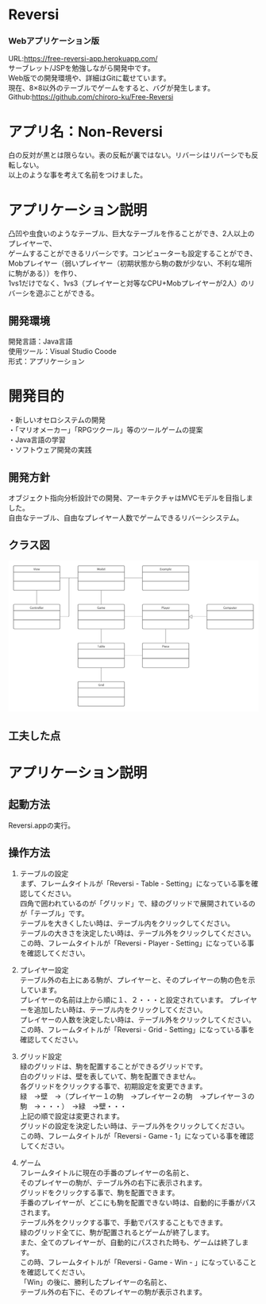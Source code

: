 # Reversi

### Webアプリケーション版
URL:https://free-reversi-app.herokuapp.com/  
サーブレット/JSPを勉強しながら開発中です。  
Web版での開発環境や、詳細はGitに載せています。  
現在、8×8以外のテーブルでゲームをすると、バグが発生します。
Github:https://github.com/chiroro-ku/Free-Reversi  

# アプリ名：Non-Reversi
白の反対が黒とは限らない。表の反転が裏ではない。リバーシはリバーシでも反転しない。  
以上のような事を考えて名前をつけました。

# アプリケーション説明
凸凹や虫食いのようなテーブル、巨大なテーブルを作ることができ、2人以上のプレイヤーで、  
ゲームすることができるリバーシです。コンピューターも設定することができ、  
Mobプレイヤー（弱いプレイヤー（初期状態から駒の数が少ない、不利な場所に駒がある））を作り、  
1vs1だけでなく、1vs3（プレイヤーと対等なCPU+Mobプレイヤーが2人）のリバーシを遊ぶことができる。

## 開発環境
開発言語：Java言語  
使用ツール：Visual Studio Coode  
形式：アプリケーション

# 開発目的
・新しいオセロシステムの開発  
・「マリオメーカー」「RPGツクール」等のツールゲームの提案    
・Java言語の学習  
・ソフトウェア開発の実践

## 開発方針
オブジェクト指向分析設計での開発、アーキテクチャはMVCモデルを目指しました。  
自由なテーブル、自由なプレイヤー人数でゲームできるリバーシシステム。

## クラス図
![クラス図](images/class.png)

## 工夫した点


# アプリケーション説明

## 起動方法
Reversi.appの実行。

## 操作方法
1. テーブルの設定  
まず、フレームタイトルが「Reversi - Table - Setting」になっている事を確認してください。  
四角で囲われているのが「グリッド」で、緑のグリッドで展開されているのが「テーブル」です。  
テーブルを大きくしたい時は、テーブル内をクリックしてください。  
テーブルの大きさを決定したい時は、テーブル外をクリックしてください。  
この時、フレームタイトルが「Reversi - Player - Setting」になっている事を確認してください。  

2. プレイヤー設定  
テーブル外の右上にある駒が、プレイヤーと、そのプレイヤーの駒の色を示しています。  
プレイヤーの名前は上から順に１、２・・・と設定されています。
プレイヤーを追加したい時は、テーブル内をクリックしてください。  
プレイヤーの人数を決定したい時は、テーブル外をクリックしてください。  
この時、フレームタイトルが「Reversi - Grid - Setting」になっている事を確認してください。  

3. グリッド設定  
緑のグリッドは、駒を配置することができるグリッドです。  
白のグリッドは、壁を表していて、駒を配置できません。  
各グリッドをクリックする事で、初期設定を変更できます。  
緑　→壁　→（プレイヤー１の駒　→プレイヤー２の駒　→プレイヤー３の駒　→・・・）　→緑　→壁・・・  
上記の順で設定は変更されます。  
グリッドの設定を決定したい時は、テーブル外をクリックしてください。  
この時、フレームタイトルが「Reversi - Game - 1」になっている事を確認してください。  

4. ゲーム  
フレームタイトルに現在の手番のプレイヤーの名前と、  
そのプレイヤーの駒が、テーブル外の右下に表示されます。  
グリッドをクリックする事で、駒を配置できます。  
手番のプレイヤーが、どこにも駒を配置できない時は、自動的に手番がパスされます。  
テーブル外をクリックする事で、手動でパスすることもできます。  
緑のグリッド全てに、駒が配置されるとゲームが終了します。  
また、全てのプレイヤーが、自動的にパスされた時も、ゲームは終了します。  
この時、フレームタイトルが「Reversi - Game - Win - 」になっていることを確認してください。  
「Win」の後に、勝利したプレイヤーの名前と、  
テーブル外の右下に、そのプレイヤーの駒が表示されます。  
